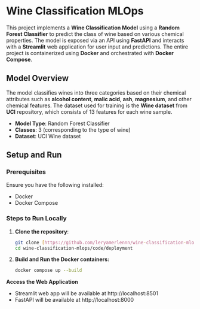 # Wine Classification MLOps

This project implements a **Wine Classification Model** using a **Random Forest Classifier** to predict the class of wine based on various chemical properties. The model is exposed via an API using **FastAPI** and interacts with a **Streamlit** web application for user input and predictions. The entire project is containerized using **Docker** and orchestrated with **Docker Compose**.

## Model Overview

The model classifies wines into three categories based on their chemical attributes such as **alcohol content**, **malic acid**, **ash**, **magnesium**, and other chemical features. The dataset used for training is the **Wine dataset** from **UCI** repository, which consists of 13 features for each wine sample.

- **Model Type**: Random Forest Classifier
- **Classes**: 3 (corresponding to the type of wine)
- **Dataset**: UCI Wine dataset

## Setup and Run

### Prerequisites

Ensure you have the following installed:
- Docker
- Docker Compose

### Steps to Run Locally

1. **Clone the repository**:

   ```bash
   git clone [https://github.com/leryamerlennn/wine-classification-mlops.git](https://github.com/Leryamerlennn/wine-classification-mlops.git)
   cd wine-classification-mlops/code/deployment
2. **Build and Run the Docker containers:**

   ```bash
   docker compose up --build

**Access the Web Application**
- Streamlit web app will be available at http://localhost:8501
- FastAPI will be available at http://localhost:8000
